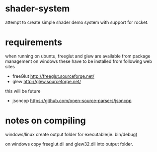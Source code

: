 # shader-system
attempt to create simple shader demo system with support for rocket. 

# requirements
when running on ubuntu, freeglut and glew are available from package management
on windows these have to be installed from following web sites
- freeGlut http://freeglut.sourceforge.net/
- glew http://glew.sourceforge.net/
  
this will be future
- jsoncpp https://github.com/open-source-parsers/jsoncpp
  
# notes on compiling
windows/linux
create output folder for executable(ie. bin/debug)

on windows copy freeglut.dll and glew32.dll into output folder.




